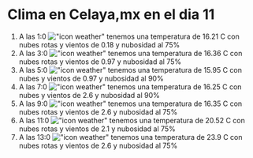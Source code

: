 # Clima en Celaya,mx en el dia 11

1. A las 1:0 !["icon weather"](http://openweathermap.org/img/w/04n.png) tenemos una temperatura de 16.21 C con nubes rotas y  vientos de 0.18 y nubosidad al 75%
1. A las 3:0 !["icon weather"](http://openweathermap.org/img/w/04n.png) tenemos una temperatura de 16.36 C con nubes rotas y  vientos de 0.97 y nubosidad al 75%
1. A las 5:0 !["icon weather"](http://openweathermap.org/img/w/04n.png) tenemos una temperatura de 15.95 C con nubes y  vientos de 0.97 y nubosidad al 90%
1. A las 7:0 !["icon weather"](http://openweathermap.org/img/w/04n.png) tenemos una temperatura de 16.25 C con nubes y  vientos de 2.6 y nubosidad al 90%
1. A las 9:0 !["icon weather"](http://openweathermap.org/img/w/04d.png) tenemos una temperatura de 16.35 C con nubes rotas y  vientos de 2.6 y nubosidad al 75%
1. A las 11:0 !["icon weather"](http://openweathermap.org/img/w/04d.png) tenemos una temperatura de 20.52 C con nubes rotas y  vientos de 2.1 y nubosidad al 75%
1. A las 13:0 !["icon weather"](http://openweathermap.org/img/w/04d.png) tenemos una temperatura de 23.9 C con nubes rotas y  vientos de 2.6 y nubosidad al 75%
